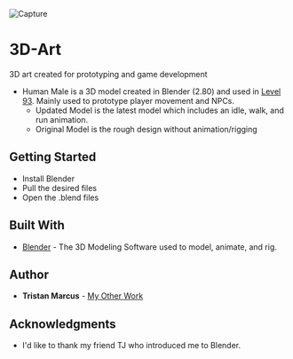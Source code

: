 ![Capture](https://user-images.githubusercontent.com/25446064/117573729-703fb500-b08e-11eb-9355-e2398ed754b4.PNG)

# 3D-Art
3D art created for prototyping and game development

* Human Male is a 3D model created in Blender (2.80) and used in [Level 93](https://github.com/Tristan-Marcus/Level-93). Mainly used to prototype player movement and NPCs.
  * Updated Model is the latest model which includes an idle, walk, and run animation.
  * Original Model is the rough design without animation/rigging


## Getting Started
* Install Blender
* Pull the desired files
* Open the .blend files

## Built With

* [Blender](https://docs.blender.org/manual/en/latest/) - The 3D Modeling Software used to model, animate, and rig.

## Author

* **Tristan Marcus** - [My Other Work](https://github.com/Tristan-Marcus)


## Acknowledgments

* I'd like to thank my friend TJ who introduced me to Blender.
